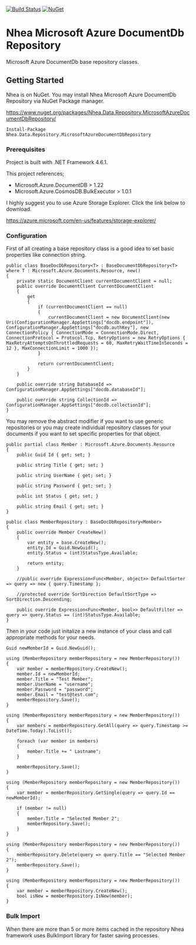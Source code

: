 [![Build Status](https://dev.azure.com/serkanyazicioglu/serkanyazicioglu/_apis/build/status/serkanyazicioglu.MicrosoftAzureDocumentDbRepository?branchName=master)](https://dev.azure.com/serkanyazicioglu/serkanyazicioglu/_build/latest?definitionId=5&branchName=master)
[![NuGet](https://img.shields.io/nuget/v/Nhea.Data.Repository.MicrosoftAzureDocumentDbRepository.svg)](https://www.nuget.org/packages/Nhea.Data.Repository.MicrosoftAzureDocumentDbRepository/)

# Nhea Microsoft Azure DocumentDb Repository

Microsoft Azure DocumentDb base repository classes.


## Getting Started

Nhea is on NuGet. You may install Nhea Microsoft Azure DocumentDb Repository via NuGet Package manager.

https://www.nuget.org/packages/Nhea.Data.Repository.MicrosoftAzureDocumentDbRepository/

```
Install-Package Nhea.Data.Repository.MicrosoftAzureDocumentDbRepository
```

### Prerequisites

Project is built with .NET Framework 4.6.1. 

This project references;

- Microsoft.Azure.DocumentDB > 1.22
- Microsoft.Azure.CosmosDB.BulkExecutor > 1.0.1

I highly suggest you to use Azure Storage Explorer. Click the link below to download.

https://azure.microsoft.com/en-us/features/storage-explorer/

### Configuration

First of all creating a base repository class is a good idea to set basic properties like connection string.

```
public class BaseDocDbRepository<T> : BaseDocumentDbRepository<T> where T : Microsoft.Azure.Documents.Resource, new()
{
    private static DocumentClient currentDocumentClient = null;
    public override DocumentClient CurrentDocumentClient
    {
        get
        {
            if (currentDocumentClient == null)
            {
                currentDocumentClient = new DocumentClient(new Uri(ConfigurationManager.AppSettings["docdb.endpoint"]), ConfigurationManager.AppSettings["docdb.authKey"], new ConnectionPolicy { ConnectionMode = ConnectionMode.Direct, ConnectionProtocol = Protocol.Tcp, RetryOptions = new RetryOptions { MaxRetryAttemptsOnThrottledRequests = 60, MaxRetryWaitTimeInSeconds = 12 }, MaxConnectionLimit = 1000 });
            }

            return currentDocumentClient;
        }
    }

    public override string DatabaseId => ConfigurationManager.AppSettings["docdb.databaseId"];

    public override string CollectionId => ConfigurationManager.AppSettings["docdb.collectionId"];
}
```
You may remove the abstract modifier if you want to use generic repositories or you may create individual repository classes for your documents if you want to set specific properties for that object.
```
public partial class Member : Microsoft.Azure.Documents.Resource
{
    public Guid Id { get; set; }

    public string Title { get; set; }

    public string UserName { get; set; }

    public string Password { get; set; }

    public int Status { get; set; }

    public string Email { get; set; }
}

public class MemberRepository : BaseDocDbRepository<Member>
{
    public override Member CreateNew()
    {
        var entity = base.CreateNew();
        entity.Id = Guid.NewGuid();
        entity.Status = (int)StatusType.Available;

        return entity;
    }

    //public override Expression<Func<Member, object>> DefaultSorter => query => new { query.Timestamp };

    //protected override SortDirection DefaultSortType => SortDirection.Descending;

    public override Expression<Func<Member, bool>> DefaultFilter => query => query.Status == (int)StatusType.Available;
}
```
Then in your code just initalize a new instance of your class and call appropriate methods for your needs.

```
Guid newMemberId = Guid.NewGuid();

using (MemberRepository memberRepository = new MemberRepository())
{
    var member = memberRepository.CreateNew();
    member.Id = newMemberId;
    member.Title = "Test Member";
    member.UserName = "username";
    member.Password = "password";
    member.Email = "test@test.com";
    memberRepository.Save();
}

using (MemberRepository memberRepository = new MemberRepository())
{
    var members = memberRepository.GetAll(query => query.Timestamp >= DateTime.Today).ToList();

    foreach (var member in members)
    {
        member.Title += " Lastname";
    }

    memberRepository.Save();
}

using (MemberRepository memberRepository = new MemberRepository())
{
    var member = memberRepository.GetSingle(query => query.Id == newMemberId);

    if (member != null)
    {
        member.Title = "Selected Member 2";
        memberRepository.Save();
    }
}

using (MemberRepository memberRepository = new MemberRepository())
{
    memberRepository.Delete(query => query.Title == "Selected Member 2");
    memberRepository.Save();
}

using (MemberRepository memberRepository = new MemberRepository())
{
    var member = memberRepository.CreateNew();
    bool isNew = memberRepository.IsNew(member);
}
```

### Bulk Import

When there are more than 5 or more items cached in the repository Nhea framework uses BulkImport library for faster saving processes.